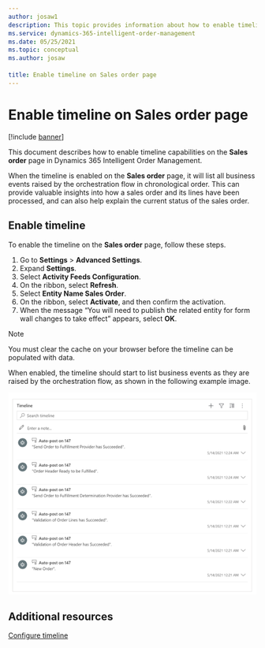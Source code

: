 ```yaml
---
author: josaw1
description: This topic provides information about how to enable timeline capabilities in Dynamics 365 Intelligent Order Management.
ms.service: dynamics-365-intelligent-order-management
ms.date: 05/25/2021
ms.topic: conceptual
ms.author: josaw

title: Enable timeline on Sales order page
---
```



# Enable timeline on Sales order page

[!include [banner](includes/banner.md)]


This document describes how to enable timeline capabilities on the **Sales order** page in Dynamics 365 Intelligent Order Management. 

When the timeline is enabled on the **Sales order** page, it will list all business events raised by the orchestration flow in chronological order. This can provide valuable insights into how a sales order and its lines have been processed, and can also help explain the current status of the sales order.

## Enable timeline

To enable the timeline on the **Sales order** page, follow these steps.

1.	Go to **Settings** > **Advanced Settings**. 
2.	Expand **Settings**. 
3.	Select **Activity Feeds Configuration**.
4.	On the ribbon, select **Refresh**. 
5.	Select **Entity Name Sales Order**. 
6.	On the ribbon, select **Activate**, and then confirm the activation.
7.	When the message “You will need to publish the related entity for form wall changes to take effect” appears, select **OK**.

> [!NOTE]
> You must clear the cache on your browser before the timeline can be populated with data.

When enabled, the timeline should start to list business events as they are raised by the orchestration flow, as shown in the following example image. 

![Timeline of business events.](media/timeline.png)

## Additional resources

[Configure timeline](/dynamics365/customer-service/customer-service-hub-user-guide-timeline-admin)
